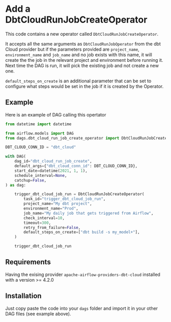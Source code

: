 # Add a DbtCloudRunJobCreateOperator

This code contains a new operator called `DbtCloudRunJobCreateOperator`.

It accepts all the same arguments as `DbtCloudRunJobOperator` from the dbt Cloud provider but if the parameters provided are `project_name`, `environment_name` and `job_name` and no job exists with this name, it will create the the job in the relevant project and environment before running it. Next time the DAG is run, it will pick the existing job and not create a new one.

`default_steps_on_create` is an additional parameter that can be set to configure what steps would be set in the job if it is created by the Operator.

## Example

Here is an example of DAG calling this opertator

```python
from datetime import datetime

from airflow.models import DAG
from dags.dbt_cloud_run_job_create_operator import DbtCloudRunJobCreateOperator

DBT_CLOUD_CONN_ID = "dbt_cloud"

with DAG(
    dag_id="dbt_cloud_run_job_create",
    default_args={"dbt_cloud_conn_id": DBT_CLOUD_CONN_ID},
    start_date=datetime(2021, 1, 1),
    schedule_interval=None,
    catchup=False,
) as dag:

    trigger_dbt_cloud_job_run = DbtCloudRunJobCreateOperator(
        task_id="trigger_dbt_cloud_job_run",
        project_name="My dbt project",
        environment_name="Prod",
        job_name="My daily job that gets triggered from Airflow",
        check_interval=10,
        timeout=300,
        retry_from_failure=False,
        default_steps_on_create=["dbt build -s my_model+"],
    )

    trigger_dbt_cloud_job_run
```

## Requirements

Having the exising provider `apache-airflow-providers-dbt-cloud` installed with a version >= 4.2.0

## Installation

Just copy paste the code into your `dags` folder and import it in your other DAG files (see example above).

